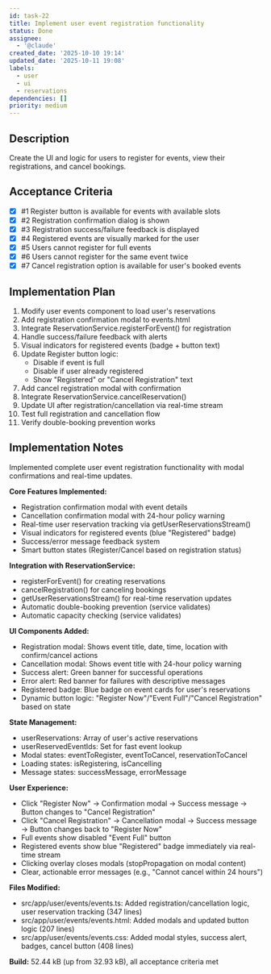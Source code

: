 ```yaml
---
id: task-22
title: Implement user event registration functionality
status: Done
assignee:
  - '@claude'
created_date: '2025-10-10 19:14'
updated_date: '2025-10-11 19:08'
labels:
  - user
  - ui
  - reservations
dependencies: []
priority: medium
---
```


## Description

<!-- SECTION:DESCRIPTION:BEGIN -->
Create the UI and logic for users to register for events, view their registrations, and cancel bookings.
<!-- SECTION:DESCRIPTION:END -->

## Acceptance Criteria
<!-- AC:BEGIN -->
- [x] #1 Register button is available for events with available slots
- [x] #2 Registration confirmation dialog is shown
- [x] #3 Registration success/failure feedback is displayed
- [x] #4 Registered events are visually marked for the user
- [x] #5 Users cannot register for full events
- [x] #6 Users cannot register for the same event twice
- [x] #7 Cancel registration option is available for user's booked events
<!-- AC:END -->

## Implementation Plan

<!-- SECTION:PLAN:BEGIN -->
1. Modify user events component to load user's reservations
2. Add registration confirmation modal to events.html
3. Integrate ReservationService.registerForEvent() for registration
4. Handle success/failure feedback with alerts
5. Visual indicators for registered events (badge + button text)
6. Update Register button logic:
   - Disable if event is full
   - Disable if user already registered
   - Show "Registered" or "Cancel Registration" text
7. Add cancel registration modal with confirmation
8. Integrate ReservationService.cancelReservation()
9. Update UI after registration/cancellation via real-time stream
10. Test full registration and cancellation flow
11. Verify double-booking prevention works
<!-- SECTION:PLAN:END -->

## Implementation Notes

<!-- SECTION:NOTES:BEGIN -->
Implemented complete user event registration functionality with modal confirmations and real-time updates.

**Core Features Implemented:**
- Registration confirmation modal with event details
- Cancellation confirmation modal with 24-hour policy warning
- Real-time user reservation tracking via getUserReservationsStream()
- Visual indicators for registered events (blue "Registered" badge)
- Success/error message feedback system
- Smart button states (Register/Cancel based on registration status)

**Integration with ReservationService:**
- registerForEvent() for creating reservations
- cancelRegistration() for canceling bookings
- getUserReservationsStream() for real-time reservation updates
- Automatic double-booking prevention (service validates)
- Automatic capacity checking (service validates)

**UI Components Added:**
- Registration modal: Shows event title, date, time, location with confirm/cancel actions
- Cancellation modal: Shows event title with 24-hour policy warning
- Success alert: Green banner for successful operations
- Error alert: Red banner for failures with descriptive messages
- Registered badge: Blue badge on event cards for user's reservations
- Dynamic button logic: "Register Now"/"Event Full"/"Cancel Registration" based on state

**State Management:**
- userReservations: Array of user's active reservations
- userReservedEventIds: Set for fast event lookup
- Modal states: eventToRegister, eventToCancel, reservationToCancel
- Loading states: isRegistering, isCancelling
- Message states: successMessage, errorMessage

**User Experience:**
- Click "Register Now" → Confirmation modal → Success message → Button changes to "Cancel Registration"
- Click "Cancel Registration" → Cancellation modal → Success message → Button changes back to "Register Now"
- Full events show disabled "Event Full" button
- Registered events show blue "Registered" badge immediately via real-time stream
- Clicking overlay closes modals (stopPropagation on modal content)
- Clear, actionable error messages (e.g., "Cannot cancel within 24 hours")

**Files Modified:**
- src/app/user/events/events.ts: Added registration/cancellation logic, user reservation tracking (347 lines)
- src/app/user/events/events.html: Added modals and updated button logic (207 lines)
- src/app/user/events/events.css: Added modal styles, success alert, badges, cancel button (408 lines)

**Build:** 52.44 kB (up from 32.93 kB), all acceptance criteria met
<!-- SECTION:NOTES:END -->
